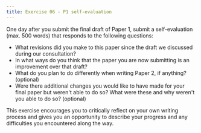 ```yaml
---
title: Exercise 06 - P1 self-evaluation
---
```

<!-- Assignment 6 (due [when?])—Paper 1 self-evaluation -->

One day after you submit the final draft of Paper 1, submit a self-evaluation (max. 500 words) that responds to the following questions:

- What revisions did you make to this paper since the draft we discussed during our consultation?
- In what ways do you think that the paper you are now submitting is an improvement over that draft?
- What do you plan to do differently when writing Paper 2, if anything? (optional)
- Were there additional changes you would like to have made for your final paper but weren't able to do so? What were these and why weren't you able to do so? (optional)

This exercise encourages you to critically reflect on your own writing process and gives you an opportunity to describe your progress and any difficulties you encountered along the way.
